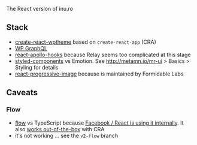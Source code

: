 The React version of inu.ro

## Stack

- [create-react-wptheme](https://github.com/devloco/create-react-wptheme) based on `create-react-app` (CRA)
- [WP GraphQL](https://www.wpgraphql.com/)
- [react-apollo-hooks](https://github.com/trojanowski/react-apollo-hooks) because Relay seems too complicated at this stage
- [styled-components](https://www.styled-components.com/) vs Emotion. See http://metamn.io/mr-ui > Basics > Styling for details
- [react-progressive-image](https://github.com/FormidableLabs/react-progressive-image) because is maintained by Formidable Labs

## Caveats

### Flow

- [flow](https://github.com/facebook/flow) vs TypeScript because [Facebook / React is using it internally](https://twitter.com/dan_abramov/status/1135437323888406528). It also [works out-of-the-box](https://flow.org/en/docs/tools/create-react-app/) with CRA
- it's not working ... see the `v2-flow` branch
